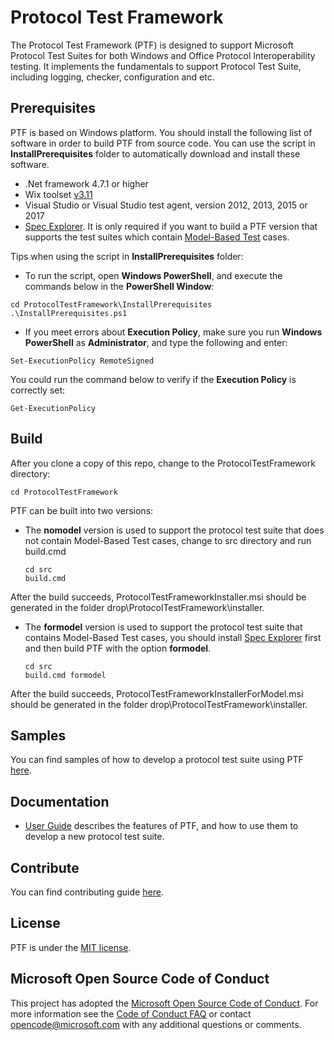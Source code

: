 # Protocol Test Framework

The Protocol Test Framework (PTF) is designed to support Microsoft Protocol Test Suites for both Windows and Office Protocol Interoperability testing. 
It implements the fundamentals to support Protocol Test Suite, including logging, checker, configuration and etc.

## Prerequisites
PTF is based on Windows platform.
You should install the following list of software in order to build PTF from source code.
You can use the script in **InstallPrerequisites** folder to automatically download and install these software.

* .Net framework 4.7.1 or higher
* Wix toolset [v3.11](https://github.com/wixtoolset/wix3/releases/tag/wix3111rtm)
* Visual Studio or Visual Studio test agent, version 2012, 2013, 2015 or 2017
* [Spec Explorer](https://visualstudiogallery.msdn.microsoft.com/271d0904-f178-4ce9-956b-d9bfa4902745/). It is only required if you want to build a PTF version that supports the test suites which contain [Model-Based Test](https://msdn.microsoft.com/en-us/library/ee620469.aspx) cases.

Tips when using the script in **InstallPrerequisites** folder:

* To run the script, open **Windows PowerShell**, and execute the commands below in the **PowerShell Window**:

```
cd ProtocolTestFramework\InstallPrerequisites
.\InstallPrerequisites.ps1
```

* If you meet errors about **Execution Policy**, make sure you run **Windows PowerShell** as **Administrator**, and type the following and enter:

```
Set-ExecutionPolicy RemoteSigned
```

You could run the command below to verify if the **Execution Policy** is correctly set:

```
Get-ExecutionPolicy
```


## Build

After you clone a copy of this repo, change to the ProtocolTestFramework directory:
```
cd ProtocolTestFramework
```

PTF can be built into two versions:

* The **nomodel** version is used to support the protocol test suite that does not contain Model-Based Test cases, change to src directory and run build.cmd
  ```
  cd src
  build.cmd
  ```
After the build succeeds, ProtocolTestFrameworkInstaller.msi should be generated in the folder drop\ProtocolTestFramework\installer\.

* The **formodel** version is used to support the protocol test suite that contains Model-Based Test cases, you should install [Spec Explorer](https://visualstudiogallery.msdn.microsoft.com/271d0904-f178-4ce9-956b-d9bfa4902745/) first and then build PTF with the option **formodel**.
  ```
  cd src
  build.cmd formodel
  ```
After the build succeeds, ProtocolTestFrameworkInstallerForModel.msi should be generated in the folder drop\ProtocolTestFramework\installer\.

## Samples
You can find samples of how to develop a protocol test suite using PTF [here](https://github.com/Microsoft/ProtocolTestFramework/tree/master/samples).

## Documentation

*  [User Guide](https://github.com/Microsoft/ProtocolTestFramework/tree/master/docs/) describes the features of PTF, and how to use them to develop a new protocol test suite.

## Contribute

You can find contributing guide [here](https://github.com/Microsoft/ProtocolTestFramework/blob/master/CONTRIBUTING.md).

## License

PTF is under the [MIT license](https://github.com/Microsoft/ProtocolTestFramework/blob/master/LICENSE.txt).

## Microsoft Open Source Code of Conduct
This project has adopted the [Microsoft Open Source Code of Conduct](https://opensource.microsoft.com/codeofconduct/). For more information see the [Code of Conduct FAQ](https://opensource.microsoft.com/codeofconduct/faq/) or contact [opencode@microsoft.com](mailto:opencode@microsoft.com) with any additional questions or comments.
